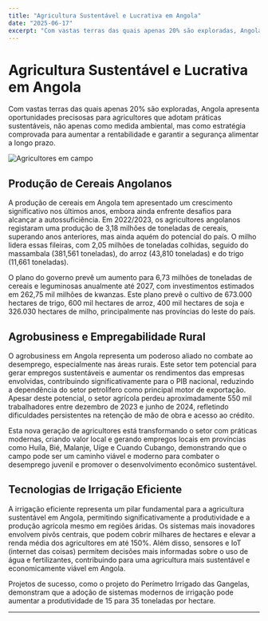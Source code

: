 ```yaml
---
title: "Agricultura Sustentável e Lucrativa em Angola"
date: "2025-06-17"
excerpt: "Com vastas terras das quais apenas 20% são exploradas, Angola apresenta oportunidades precisosas para agricultores que adotam práticas sustentáveis, não apenas como medida ambiental, mas como estratégia comprovada para aumentar a rentabilidade e garantir a segurança alimentar a longo prazo."
---
```


# Agricultura Sustentável e Lucrativa em Angola

Com vastas terras das quais apenas 20% são exploradas, Angola apresenta oportunidades precisosas para agricultores que adotam práticas sustentáveis, não apenas como medida ambiental, mas como estratégia comprovada para aumentar a rentabilidade e garantir a segurança alimentar a longo prazo.

![Agricultores em campo](/images/Agricultura-Sustentável-e-Lucrativa-em-Angola.jpg)

## Produção de Cereais Angolanos

A produção de cereais em Angola tem apresentado um crescimento significativo nos últimos anos, embora ainda enfrente desafios para alcançar a autossuficiência. Em 2022/2023, os agricultores angolanos registaram uma produção de 3,18 milhões de toneladas de cereais, superando anos anteriores, mas ainda aquém do potencial do país. O milho lidera essas fileiras, com 2,05 milhões de toneladas colhidas, seguido do massambala (381,561 toneladas), do arroz (43,810 toneladas) e do trigo (11,661 toneladas).

O plano do governo prevê um aumento para 6,73 milhões de toneladas de cereais e leguminosas anualmente até 2027, com investimentos estimados em 262,75 mil milhões de kwanzas. Este plano prevê o cultivo de 673.000 hectares de trigo, 600 mil hectares de arroz, 400 mil hectares de soja e 326.030 hectares de milho, principalmente nas províncias do leste do país.

## Agrobusiness e Empregabilidade Rural

O agrobusiness em Angola representa um poderoso aliado no combate ao desemprego, especialmente nas áreas rurais. Este setor tem potencial para gerar empregos sustentáveis e aumentar os rendimentos das empresas envolvidas, contribuindo significativamente para o PIB nacional, reduzindo a dependência do setor petrolífero como principal motor de exportação. Apesar deste potencial, o setor agrícola perdeu aproximadamente 550 mil trabalhadores entre dezembro de 2023 e junho de 2024, refletindo dificuldades persistentes na retenção de mão de obra e acesso ao crédito.

Esta nova geração de agricultores está transformando o setor com práticas modernas, criando valor local e gerando empregos locais em províncias como Huíla, Bié, Malanje, Uíge e Cuando Cubango, demonstrando que o campo pode ser um caminho viável e moderno para combater o desemprego juvenil e promover o desenvolvimento econômico sustentável.

## Tecnologias de Irrigação Eficiente

A irrigação eficiente representa um pilar fundamental para a agricultura sustentável em Angola, permitindo significativamente a produtividade e a produção agrícola mesmo em regiões áridas. Os sistemas mais inovadores envolvem pivôs centrais, que podem cobrir milhares de hectares e elevar a renda média dos agricultores em até 150%. Além disso, sensores e IoT (internet das coisas) permitem decisões mais informadas sobre o uso de água e fertilizantes, contribuindo para uma agricultura mais sustentável e economicamente viável em Angola.

Projetos de sucesso, como o projeto do Perímetro Irrigado das Gangelas, demonstram que a adoção de sistemas modernos de irrigação pode aumentar a produtividade de 15 para 35 toneladas por hectare.

---

